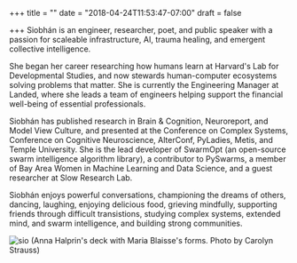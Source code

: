 +++
title = ""
date = "2018-04-24T11:53:47-07:00"
draft = false

+++
Siobhán is an engineer, researcher, poet, and public speaker with a passion for 
scaleable infrastructure, AI, trauma healing, and emergent collective intelligence.

She began her career researching how humans learn at Harvard's Lab for
Developmental Studies, and now stewards human-computer ecosystems 
solving problems that matter. She is currently the Engineering Manager at Landed, 
where she leads a team of engineers helping support the financial well-being of 
essential professionals.

Siobhán has published research in Brain & Cognition, Neuroreport, and
Model View Culture, and presented at the Conference on Complex Systems,
Conference on Cognitive Neuroscience, AlterConf, PyLadies, Metis, and
Temple University. She is the lead developer of SwarmOpt (an open-source swarm 
intelligence algorithm library), a contributor to PySwarms, a member of Bay Area 
Women in Machine Learning and Data Science, and a guest researcher at Slow Research Lab.

Siobhán enjoys powerful conversations, championing the dreams of others, dancing,
laughing, enjoying delicious food, grieving mindfully, supporting friends through
difficult transistions, studying complex systems, extended mind, and swarm 
intelligence, and building strong communities.

![sio](skc_blaisse.jpg)
(Anna Halprin's deck with Maria Blaisse's forms. Photo by Carolyn Strauss)
